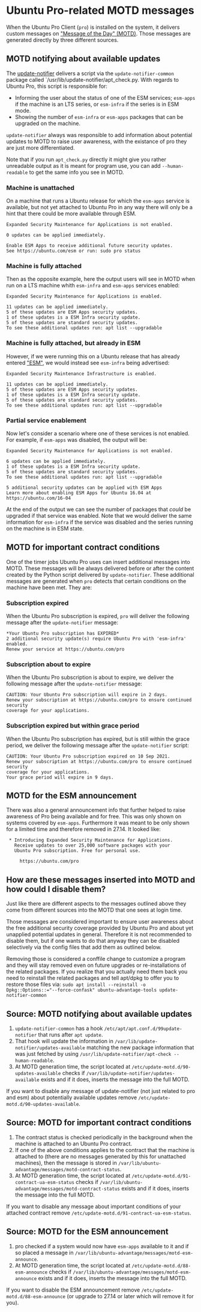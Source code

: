 # Ubuntu Pro-related MOTD messages

When the Ubuntu Pro Client (`pro`) is installed on the system, it delivers
custom messages on ["Message of the Day" (MOTD)](https://wiki.debian.org/motd).
Those messages are generated directly by three different sources.

## MOTD notifying about available updates

The [update-notifier](https://wiki.ubuntu.com/UpdateNotifier) delivers a script
via the `update-notifier-common` package called
`/usr/lib/update-notifier/apt_check.py.
With regards to Ubuntu Pro, this script is responsible for:
  
* Informing the user about the status of one of the ESM services; `esm-apps` if
  the machine is an LTS series, or `esm-infra` if the series is in ESM mode.
* Showing the number of `esm-infra` or `esm-apps` packages that can be upgraded
  on the machine.

`update-notifier` always was responsible to add information about potential
updates to MOTD to raise user awareness, with the existance of pro they are
just more differentiated.

Note that if you run `apt_check.py` directly it might give you rather
unreadable output as it is meant for program use, you can add `--human-readable`
to get the same info you see in MOTD.

### Machine is unattached

On a machine that runs a Ubuntu release for which the `esm-apps` service
is available, but not yet attached to Ubuntu Pro in any way there will
only be a hint that there could be more available through ESM.

```
Expanded Security Maintenance for Applications is not enabled.

0 updates can be applied immediately.

Enable ESM Apps to receive additional future security updates.
See https://ubuntu.com/esm or run: sudo pro status
```

### Machine is fully attached

Then as the opposite example, here the output users will see in MOTD
when run on a LTS machine whith `esm-infra` and `esm-apps` services enabled:

```
Expanded Security Maintenance for Applications is enabled.

11 updates can be applied immediately.
5 of these updates are ESM Apps security updates.
1 of these updates is a ESM Infra security update.
5 of these updates are standard security updates.
To see these additional updates run: apt list --upgradable
```

### Machine is fully attached, but already in ESM

However, if we were running this on a Ubuntu release that has already
entered ["ESM"](https://ubuntu.com/security/esm), we would instead see
`esm-infra` being advertised:

```
Expanded Security Maintenance Infrastructure is enabled.

11 updates can be applied immediately.
5 of these updates are ESM Apps security updates.
1 of these updates is a ESM Infra security update.
5 of these updates are standard security updates.
To see these additional updates run: apt list --upgradable
```

### Partial service enablement

Now let's consider a scenario where one of these services is not enabled. For
example, if `esm-apps` was disabled, the output will be:

```
Expanded Security Maintenance for Applications is not enabled.
  
6 updates can be applied immediately.
1 of these updates is a ESM Infra security update.
5 of these updates are standard security updates.
To see these additional updates run: apt list --upgradable
  
5 additional security updates can be applied with ESM Apps
Learn more about enabling ESM Apps for Ubuntu 16.04 at
https://ubuntu.com/16-04
```

At the end of the output we can see the number of packages that *could* be
upgraded if that service was enabled. Note that we would deliver the same
information for `esm-infra` if the service was disabled and the series running
on the machine is in ESM state.

## MOTD for important contract conditions

One of the timer jobs Ubuntu Pro uses can insert additional messages into MOTD.
These messages will be always delivered before or after the content created by
the Python script delivered by `update-notifier`. These additional messages are
generated when `pro` detects that certain conditions on the machine have been
met. They are:

### Subscription expired

When the Ubuntu Pro subscription is expired, `pro` will deliver the following
message after the `update-notifier` message:

```
*Your Ubuntu Pro subscription has EXPIRED*
2 additional security update(s) require Ubuntu Pro with 'esm-infra' enabled.
Renew your service at https://ubuntu.com/pro
```

### Subscription about to expire

When the Ubuntu Pro subscription is about to expire, we deliver the following
message after the `update-notifier` message:

```
CAUTION: Your Ubuntu Pro subscription will expire in 2 days.
Renew your subscription at https://ubuntu.com/pro to ensure continued security
coverage for your applications.
```

### Subscription expired but within grace period

When the Ubuntu Pro subscription has expired, but is still within the grace
period, we deliver the following message after the `update-notifier` script:

```
CAUTION: Your Ubuntu Pro subscription expired on 10 Sep 2021.
Renew your subscription at https://ubuntu.com/pro to ensure continued security
coverage for your applications.
Your grace period will expire in 9 days.
```

## MOTD for the ESM announcement

There was also a general announcement info that further helped to raise
awareness of Pro being available and for free. This was only shown on systems
covered by `esm-apps`. Furthermore it was meant to be only shown for a limited
time and therefore removed in 27.14.
It looked like:

```
 * Introducing Expanded Security Maintenance for Applications.
   Receive updates to over 25,000 software packages with your
   Ubuntu Pro subscription. Free for personal use.

     https://ubuntu.com/pro
```

## How are these messages inserted into MOTD and how could I disable them?

Just like there are different aspects to the messages outlined above they
come from different sources into the MOTD that one sees at login time.

Those messages are considered important to ensure user awareness about
the free additional security coverage provided by Ubuntu Pro and about
yet unapplied potential updates in general. Therefore it is not recommended
to disable them, but if one wants to do that anyway they can be disabled
selectively via the config files that add them as outlined below.

Removing those is considered a conffile change to customize a program
and they will stay removed even on future upgrades or re-installations of the
related packages. If you realize that you actually need them back you need
to reinstall the related packages and tell apt/dpkg to offer you to restore
those files via:
`sudo apt install --reinstall -o Dpkg::Options::="--force-confask" ubuntu-advantage-tools update-notifier-common`

## Source: MOTD notifying about available updates

1. `update-notifier-common` has a hook `/etc/apt/apt.conf.d/99update-notifier` that runs after `apt update`.
2. That hook will update the information in `/var/lib/update-notifier/updates-available` matching the new package information that was just fetched by using `/usr/lib/update-notifier/apt-check --human-readable`.
3. At MOTD generation time, the script located at `/etc/update-motd.d/90-updates-available` checks if `/var/lib/update-notifier/updates-available` exists and if it does, inserts the message into the full MOTD.

If you want to disable any message of update-notifier (not just related to pro and esm) about potentially available updates remove `/etc/update-motd.d/90-updates-available`.

## Source: MOTD for important contract conditions

1. The contract status is checked periodically in the background when the machine is attached to an Ubuntu Pro contract.
2. If one of the above conditions applies to the contract that the machine is attached to (there are no messages generated by this for unattached machines), then the message is stored in `/var/lib/ubuntu-advantage/messages/motd-contract-status`.
3. At MOTD generation time, the script located at `/etc/update-motd.d/91-contract-ua-esm-status` checks if `/var/lib/ubuntu-advantage/messages/motd-contract-status` exists and if it does, inserts the message into the full MOTD.

If you want to disable any message about important conditions of your attached contract remove `/etc/update-motd.d/91-contract-ua-esm-status`.

## Source: MOTD for the ESM announcement

1. pro checked if a system would now have `esm-apps` available to it and if so placed a message in `/var/lib/ubuntu-advantage/messages/motd-esm-announce`.
2. At MOTD generation time, the script located at `/etc/update-motd.d/88-esm-announce` checks if `/var/lib/ubuntu-advantage/messages/motd-esm-announce` exists and if it does, inserts the message into the full MOTD.

If you want to disable the ESM announcement remove `/etc/update-motd.d/88-esm-announce` (or upgrade to 27.14 or later which will remove it for you).
